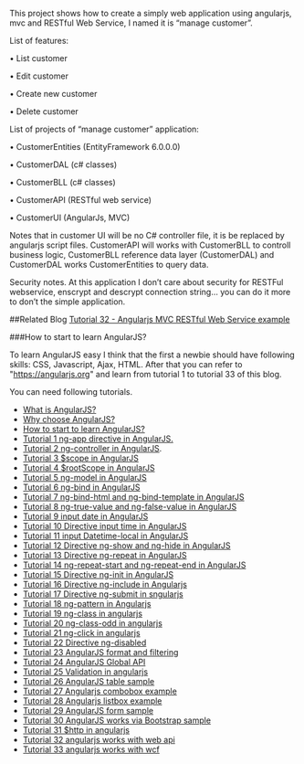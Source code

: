 This project shows how to create a simply web application using angularjs, mvc and RESTful Web Service, I named it is “manage customer”.

List of features:

•	List customer

•	Edit customer

•	Create new customer

•	Delete customer


List of projects of “manage customer” application:

•	CustomerEntities (EntityFramework 6.0.0.0)

•	CustomerDAL (c# classes)

•	CustomerBLL (c# classes)

•	CustomerAPI (RESTful web service)

•	CustomerUI (AngularJs, MVC)


Notes that in customer UI will be no C# controller file, it is be replaced by angularjs script files. CustomerAPI will works with CustomerBLL to controll business logic, CustomerBLL reference data layer (CustomerDAL) and CustomerDAL works CustomerEntities to query data.

Security notes.
At this application I don’t care about security for RESTFul webservice, enscrypt and descrypt connection string… you can do it more to don’t the simple application.



##Related Blog
[Tutorial 32 - Angularjs MVC RESTful Web Service example](http://angularjsaz.blogspot.jp/2015/09/tutorial-32-angularjs-works-with-web-api.html)


###How to start to learn AngularJS?

To learn AngularJS easy I think that the first a newbie should have following skills: CSS, Javascript, Ajax, HTML. After that you can refer to "https://angularjs.org" and learn from tutorial 1 to tutorial 33 of this blog.



You can need following tutorials.

-  [What is AngularJS?](http://angularjsaz.blogspot.com/2015/08/what-is-angularjs.html) 
-  [Why choose AngularJS?](http://angularjsaz.blogspot.com/2015/08/why-choose-angularjs.html)
-  [How to start to learn AngularJS?](http://angularjsaz.blogspot.com/2015/08/how-to-start-to-learn-angularjs.html)
-  [Tutorial 1 ng-app directive in AngularJS.](http://angularjsaz.blogspot.com/2015/09/tutorial-1-ng-app-directive-in-angularjs.html)
-  [Tutorial 2 ng-controller in AngularJS](http://angularjsaz.blogspot.com/2015/09/tutorial-2-ng-controller-in-angularjs.html).
-  [Tutorial 3 $scope in AngularJS](http://angularjsaz.blogspot.com/2015/09/sope-in-controller.html)
-  [Tutorial 4 $rootScope in AngularJS](http://angularjsaz.blogspot.com/2015/09/rootscope-in-controller.html)
-  [Tutorial 5 ng-model in AngularJS](http://angularjsaz.blogspot.com/2015/09/tutorial-5-ng-model-in-angularjs.html)
-  [Tutorial 6 ng-bind in AngularJS](https://www.blogger.com/blogger.g?blogID=3683601209947397296#)
-  [Tutorial 7 ng-bind-html and ng-bind-template in AngularJS](https://www.blogger.com/blogger.g?blogID=3683601209947397296#)
- [Tutorial 8 ng-true-value and ng-false-value in AngularJS](https://www.blogger.com/blogger.g?blogID=3683601209947397296#)
-  [Tutorial 9 input date in AngularJS](https://www.blogger.com/blogger.g?blogID=3683601209947397296#)
-  [Tutorial 10 Directive input time in AngularJS](https://www.blogger.com/blogger.g?blogID=3683601209947397296#)
-  [Tutorial 11 input Datetime-local in AngularJS](https://www.blogger.com/blogger.g?blogID=3683601209947397296#)
-  [Tutorial 12 Directive ng-show and ng-hide in AngularJS](https://www.blogger.com/blogger.g?blogID=3683601209947397296#)
-  [Tutorial 13 Directive ng-repeat in AngularJS](https://www.blogger.com/blogger.g?blogID=3683601209947397296#)
-  [Tutorial 14 ng-repeat-start and ng-repeat-end in AngularJS](https://www.blogger.com/blogger.g?blogID=3683601209947397296#)
-  [Tutorial 15 Directive ng-init in AngularJS](https://www.blogger.com/blogger.g?blogID=3683601209947397296#)<a name="more"></a>
-  [Tutorial 16 Directive ng-include in Angularjs](https://www.blogger.com/blogger.g?blogID=3683601209947397296#)
-  [Tutorial 17 Directive ng-submit in sngularjs](https://www.blogger.com/blogger.g?blogID=3683601209947397296#)
-  [Tutorial 18 ng-pattern in Angularjs](https://www.blogger.com/blogger.g?blogID=3683601209947397296#)
-  [Tutorial 19 ng-class in angularjs](https://www.blogger.com/blogger.g?blogID=3683601209947397296#)
-  [Tutorial 20 ng-class-odd in angularjs](https://www.blogger.com/blogger.g?blogID=3683601209947397296#)
-  [Tutorial 21 ng-click in angularjs](https://www.blogger.com/blogger.g?blogID=3683601209947397296#)
-  [Tutorial 22 Directive ng-disabled](https://www.blogger.com/blogger.g?blogID=3683601209947397296#)
-  [Tutorial 23 AngularJS format and filtering](https://www.blogger.com/blogger.g?blogID=3683601209947397296#)
-  [Tutorial 24 AngularJS Global API](https://www.blogger.com/blogger.g?blogID=3683601209947397296#)
-  [Tutorial 25 Validation in angularjs](https://www.blogger.com/blogger.g?blogID=3683601209947397296#)
-  [Tutorial 26 AngularJS table sample](https://www.blogger.com/blogger.g?blogID=3683601209947397296#)
-  [Tutorial 27 Angularjs combobox example](https://www.blogger.com/blogger.g?blogID=3683601209947397296#)
-  [Tutorial 28 Angularjs listbox example](https://www.blogger.com/blogger.g?blogID=3683601209947397296#)
-  [Tutorial 29 AngularJS form sample](https://www.blogger.com/blogger.g?blogID=3683601209947397296#)
-  [Tutorial 30 AngularJS works via Bootstrap sample](https://www.blogger.com/blogger.g?blogID=3683601209947397296#)
-  [Tutorial 31 $http in angularjs](https://www.blogger.com/blogger.g?blogID=3683601209947397296#)
-  [Tutorial 32 angularjs works with web api](https://www.blogger.com/blogger.g?blogID=3683601209947397296#)
-  [Tutorial 33 angularjs works with wcf](https://www.blogger.com/blogger.g?blogID=3683601209947397296#)

